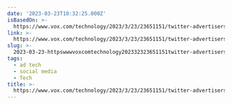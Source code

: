 ```yaml
---
date: '2023-03-23T10:32:25.000Z'
isBasedOn: >-
  https://www.vox.com/technology/2023/3/23/23651151/twitter-advertisers-elon-musk-brands-revenue-fleeing
link: >-
  https://www.vox.com/technology/2023/3/23/23651151/twitter-advertisers-elon-musk-brands-revenue-fleeing
slug: >-
  2023-03-23-httpswwwvoxcomtechnology202332323651151twitter-advertisers-elon-musk-brands-revenue-fleeing
tags:
  - ad tech
  - social media
  - Tech
title: >-
  https://www.vox.com/technology/2023/3/23/23651151/twitter-advertisers-elon-musk-brands-revenue-fleeing
---
```


